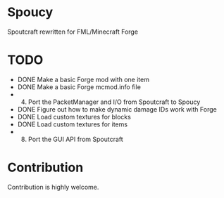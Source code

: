 Spoucy
======

Spoutcraft rewritten for FML/Minecraft Forge


TODO
====
- DONE Make a basic Forge mod with one item
- DONE Make a basic Forge mcmod.info file
- 4) Port the PacketManager and I/O from Spoutcraft to Spoucy
- DONE Figure out how to make dynamic damage IDs work with Forge
- DONE Load custom textures for blocks
- DONE Load custom textures for items
- 8) Port the GUI API from Spoutcraft

Contribution
============
Contribution is highly welcome.